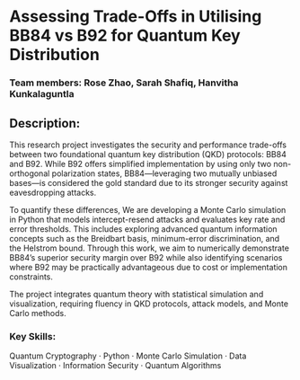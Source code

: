 # Assessing Trade-Offs in Utilising BB84 vs B92 for Quantum Key Distribution

### Team members: Rose Zhao, Sarah Shafiq, Hanvitha Kunkalaguntla

## Description:
This research project investigates the security and performance trade-offs between two foundational quantum key distribution (QKD) protocols: BB84 and B92. While B92 offers simplified implementation by using only two non-orthogonal polarization states, BB84—leveraging two mutually unbiased bases—is considered the gold standard due to its stronger security against eavesdropping attacks.

To quantify these differences,  We are developing a Monte Carlo simulation in Python that models intercept-resend attacks and evaluates key rate and error thresholds. This includes exploring advanced quantum information concepts such as the Breidbart basis, minimum-error discrimination, and the Helstrom bound. Through this work, we aim to numerically demonstrate BB84’s superior security margin over B92 while also identifying scenarios where B92 may be practically advantageous due to cost or implementation constraints.

The project integrates quantum theory with statistical simulation and visualization, requiring fluency in QKD protocols, attack models, and Monte Carlo methods.

### Key Skills:
Quantum Cryptography · Python · Monte Carlo Simulation · Data Visualization · Information Security · Quantum Algorithms
